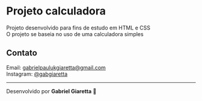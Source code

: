 # Projeto calculadora

Projeto desenvolvido para fins de estudo em HTML e CSS <br>
O projeto se baseia no uso de uma calculadora simples<br>

## Contato<br>

Email: gabrielpaulukgiaretta@gmail.com<br>
Instagram: [@gabgiaretta](https://www.instagram.com/gabgiaretta/)<br>

---

Desenvolvido por **Gabriel Giaretta** 👋
